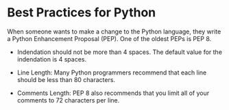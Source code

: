 # Best Practices for Python

When someone wants to make a change to the Python language, they write a Python Enhancement Proposal (PEP). One of the oldest PEPs is PEP 8.

- Indendation should not be more than 4 spaces. The default value for the indendation is 4 spaces.

- Line Length: Many Python programmers recommend that each line should be less than 80 characters. 

- Comments Length: PEP 8 also recommends that you limit all of your comments to 72 characters per line.